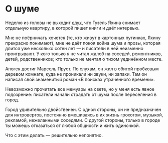 
# О шуме

Неделю из головы не выходит [слух][1], что Гузель Яхина снимает отдельную квартиру, в которой пишет книги и даёт интервью.

Мне не поёрничать хочется (те, кто живут в картонных путинках, Яхину прекрасно понимают), мне не даёт покоя война шума и прозы, которая длится уже несколько сотен лет — и писатели в ней неизменно проигрывают. У кого только я не читал жалоб на соседей, ремонтников, детей, родственников; кто только не мечтал о тихом уединённом месте.

Апогея достиг Марсель Пруст. По слухам, он жил в обитой пробковым деревом комнате, куда не проникали ни звуки, ни запахи. Там он написал свой знаменитый роман «В поисках утраченного времени».

Невозможно прочитать все мемуары на свете, но у меня есть явное подозрение: писатели начали страдать от шума после переселения в город. 

Город удивительно двойственен. С одной стороны, он не предназначен для интровертов, постоянно вмешиваясь в их жизнь грохотом, музыкой, рекламой, нежеланными соседями. С другой стороны, только в городе ты можешь отказаться от любой общности и жить одиночкой. 

Что с этим делать — решительно непонятно.

[1]:	http://t.me/stoner_watching_you/433